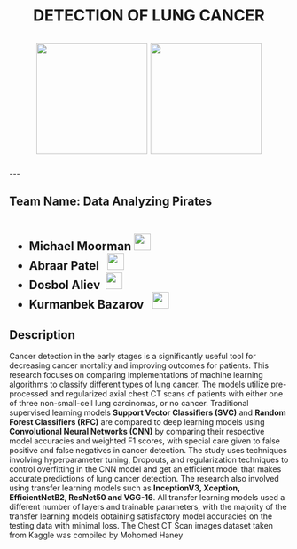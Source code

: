 <div id="header" align="center">
  <h1> DETECTION OF LUNG CANCER
    <br><br>
   <img src="https://media.giphy.com/media/qgQUggAC3Pfv687qPC/giphy.gif" width="200"/>
   <img src="https://media.giphy.com/media/ww9Z3l8wl4szKyRIro/giphy.gif", width="200"/>
  </h1>
</div>
---

<h2>Team Name: Data Analyzing Pirates
  <ul><br>
    <li><b>Michael Moorman <img src="https://media.giphy.com/media/m0dmKBkncVETJv2h0S/giphy.gif" width="30px"/></b></li>
    <li><b>Abraar Patel &nbsp <img src="https://media.giphy.com/media/m0dmKBkncVETJv2h0S/giphy.gif" width="30px"/></b></li>
    <li><b>Dosbol Aliev &nbsp<img src="https://media.giphy.com/media/m0dmKBkncVETJv2h0S/giphy.gif" width="30px"/></b></li>
  <li> <b>Kurmanbek Bazarov &nbsp <img src="https://media.giphy.com/media/m0dmKBkncVETJv2h0S/giphy.gif" width="30px"/></b></li>
  </ul>
  </h2>
  
<h2> Description </h2>
 
 <p>Cancer detection in the early stages is a significantly useful tool for decreasing cancer mortality and improving outcomes for patients. This research focuses on comparing implementations of machine learning algorithms to classify different types of lung cancer. The models utilize pre-processed and regularized axial chest CT scans of patients with either one of three non-small-cell lung carcinomas, or no cancer. Traditional supervised learning models <b>Support Vector Classifiers (SVC)</b> and <b>Random Forest Classifiers (RFC)</b> are compared to deep learning models using <b>Convolutional Neural Networks (CNN)</b> by comparing their respective model accuracies and weighted F1 scores, with special care given to false positive and false negatives in cancer detection. The study uses techniques involving hyperparameter tuning, Dropouts, and regularization techniques to control overfitting in the CNN model and get an efficient model that makes accurate predictions of lung cancer detection. The research also involved using transfer learning models such as <b>InceptionV3, Xception, EfficientNetB2, ResNet50 and VGG-16</b>. All transfer learning models used a different number of layers and trainable parameters, with the majority of the transfer learning models obtaining satisfactory model accuracies on the testing data with minimal loss.
 The Chest CT Scan images dataset taken from Kaggle was compiled by Mohomed Haney</p>

